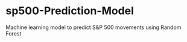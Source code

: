 # sp500-Prediction-Model
Machine learning model to predict S&amp;P 500 movements using Random Forest

